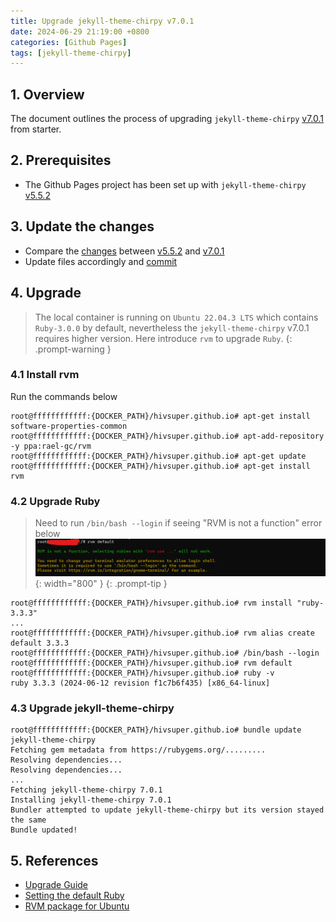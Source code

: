 ```yaml
---
title: Upgrade jekyll-theme-chirpy v7.0.1  
date: 2024-06-29 21:19:00 +0800  
categories: [Github Pages]  
tags: [jekyll-theme-chirpy]  
---
```

## 1. Overview
The document outlines the process of upgrading `jekyll-theme-chirpy` <u>v7.0.1</u> from starter.

## 2. Prerequisites
+ The Github Pages project has been set up with `jekyll-theme-chirpy` [v5.5.2](/posts/Initialization-Log/)

## 3. Update the changes
- Compare the [changes](https://github.com/cotes2020/chirpy-starter/compare/v5.5.2...v7.0.1?diff=split&w=) between <u>v5.5.2</u> and <u>v7.0.1</u>
- Update files accordingly and [commit](https://github.com/hivsuper/hivsuper.github.io/commit/dfbae45d1ec603dda17ccaa2bdab1cbaa7a5ace6)

## 4. Upgrade
> The local container is running on `Ubuntu 22.04.3 LTS` which contains `Ruby-3.0.0` by default, nevertheless the `jekyll-theme-chirpy` v7.0.1 requires higher version. Here introduce `rvm` to upgrade `Ruby`.
{: .prompt-warning }

### 4.1 Install rvm
Run the commands below
```shell
root@ffffffffffff:{DOCKER_PATH}/hivsuper.github.io# apt-get install software-properties-common
root@ffffffffffff:{DOCKER_PATH}/hivsuper.github.io# apt-add-repository -y ppa:rael-gc/rvm
root@ffffffffffff:{DOCKER_PATH}/hivsuper.github.io# apt-get update
root@ffffffffffff:{DOCKER_PATH}/hivsuper.github.io# apt-get install rvm
```
### 4.2 Upgrade Ruby
> Need to run `/bin/bash --login` if seeing "RVM is not a function" error below
![rvm-default](/assets/img/202406/rvm-default.png){: width="800" }
{: .prompt-tip }
```shell
root@ffffffffffff:{DOCKER_PATH}/hivsuper.github.io# rvm install "ruby-3.3.3"
...
root@ffffffffffff:{DOCKER_PATH}/hivsuper.github.io# rvm alias create default 3.3.3
root@ffffffffffff:{DOCKER_PATH}/hivsuper.github.io# /bin/bash --login
root@ffffffffffff:{DOCKER_PATH}/hivsuper.github.io# rvm default
root@ffffffffffff:{DOCKER_PATH}/hivsuper.github.io# ruby -v
ruby 3.3.3 (2024-06-12 revision f1c7b6f435) [x86_64-linux]
```
### 4.3 Upgrade jekyll-theme-chirpy
```shell
root@ffffffffffff:{DOCKER_PATH}/hivsuper.github.io# bundle update jekyll-theme-chirpy
Fetching gem metadata from https://rubygems.org/.........
Resolving dependencies...
Resolving dependencies...
...
Fetching jekyll-theme-chirpy 7.0.1
Installing jekyll-theme-chirpy 7.0.1
Bundler attempted to update jekyll-theme-chirpy but its version stayed the same
Bundle updated!
```

## 5. References
- [Upgrade Guide](https://github.com/cotes2020/jekyll-theme-chirpy/wiki/Upgrade-Guide)
- [Setting the default Ruby](https://rvm.io/rubies/default)
- [RVM package for Ubuntu](https://github.com/rvm/ubuntu_rvm)

